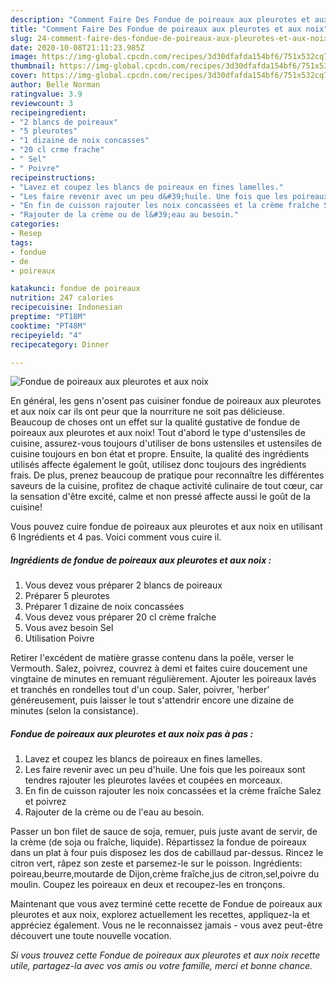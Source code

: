 ```yaml
---
description: "Comment Faire Des Fondue de poireaux aux pleurotes et aux noix"
title: "Comment Faire Des Fondue de poireaux aux pleurotes et aux noix"
slug: 24-comment-faire-des-fondue-de-poireaux-aux-pleurotes-et-aux-noix
date: 2020-10-08T21:11:23.985Z
image: https://img-global.cpcdn.com/recipes/3d30dfafda154bf6/751x532cq70/fondue-de-poireaux-aux-pleurotes-et-aux-noix-photo-principale-de-la-recette.jpg
thumbnail: https://img-global.cpcdn.com/recipes/3d30dfafda154bf6/751x532cq70/fondue-de-poireaux-aux-pleurotes-et-aux-noix-photo-principale-de-la-recette.jpg
cover: https://img-global.cpcdn.com/recipes/3d30dfafda154bf6/751x532cq70/fondue-de-poireaux-aux-pleurotes-et-aux-noix-photo-principale-de-la-recette.jpg
author: Belle Norman
ratingvalue: 3.9
reviewcount: 3
recipeingredient:
- "2 blancs de poireaux"
- "5 pleurotes"
- "1 dizaine de noix concasses"
- "20 cl crme frache"
- " Sel"
- " Poivre"
recipeinstructions:
- "Lavez et coupez les blancs de poireaux en fines lamelles."
- "Les faire revenir avec un peu d&#39;huile. Une fois que les poireaux sont tendres rajouter les pleurotes lavées et coupées en morceaux."
- "En fin de cuisson rajouter les noix concassées et la crème fraîche Salez et poivrez"
- "Rajouter de la crème ou de l&#39;eau au besoin."
categories:
- Resep
tags:
- fondue
- de
- poireaux

katakunci: fondue de poireaux 
nutrition: 247 calories
recipecuisine: Indonesian
preptime: "PT18M"
cooktime: "PT48M"
recipeyield: "4"
recipecategory: Dinner

---
```



![Fondue de poireaux aux pleurotes et aux noix](https://img-global.cpcdn.com/recipes/3d30dfafda154bf6/751x532cq70/fondue-de-poireaux-aux-pleurotes-et-aux-noix-photo-principale-de-la-recette.jpg)

En général, les gens n'osent pas cuisiner fondue de poireaux aux pleurotes et aux noix car ils ont peur que la nourriture ne soit pas délicieuse. Beaucoup de choses ont un effet sur la qualité gustative de fondue de poireaux aux pleurotes et aux noix! Tout d'abord le type d'ustensiles de cuisine, assurez-vous toujours d'utiliser de bons ustensiles et ustensiles de cuisine toujours en bon état et propre. Ensuite, la qualité des ingrédients utilisés affecte également le goût, utilisez donc toujours des ingrédients frais. De plus, prenez beaucoup de pratique pour reconnaître les différentes saveurs de la cuisine, profitez de chaque activité culinaire de tout cœur, car la sensation d'être excité, calme et non pressé affecte aussi le goût de la cuisine!

<!--inarticleads1-->

Vous pouvez cuire fondue de poireaux aux pleurotes et aux noix en utilisant 6 Ingrédients et 4 pas. Voici comment vous cuire il.

##### Ingrédients de fondue de poireaux aux pleurotes et aux noix :

1. Vous devez vous préparer 2 blancs de poireaux
1. Préparer 5 pleurotes
1. Préparer 1 dizaine de noix concassées
1. Vous devez vous préparer 20 cl crème fraîche
1. Vous avez besoin  Sel
1. Utilisation  Poivre


Retirer l&#39;excédent de matière grasse contenu dans la poêle, verser le Vermouth. Salez, poivrez, couvrez à demi et faites cuire doucement une vingtaine de minutes en remuant régulièrement. Ajouter les poireaux lavés et tranchés en rondelles tout d&#39;un coup. Saler, poivrer, &#39;herber&#39; généreusement, puis laisser le tout s&#39;attendrir encore une dizaine de minutes (selon la consistance). 

<!--inarticleads2-->

##### Fondue de poireaux aux pleurotes et aux noix pas à pas :

1. Lavez et coupez les blancs de poireaux en fines lamelles.
1. Les faire revenir avec un peu d&#39;huile. Une fois que les poireaux sont tendres rajouter les pleurotes lavées et coupées en morceaux.
1. En fin de cuisson rajouter les noix concassées et la crème fraîche Salez et poivrez
1. Rajouter de la crème ou de l&#39;eau au besoin.


Passer un bon filet de sauce de soja, remuer, puis juste avant de servir, de la crème (de soja ou fraîche, liquide). Répartissez la fondue de poireaux dans un plat à four puis disposez les dos de cabillaud par-dessus. Rincez le citron vert, râpez son zeste et parsemez-le sur le poisson. Ingrédients: poireau,beurre,moutarde de Dijon,crème fraîche,jus de citron,sel,poivre du moulin. Coupez les poireaux en deux et recoupez-les en tronçons. 

<!--inarticleads1-->

<p>
Maintenant que vous avez terminé cette recette de Fondue de poireaux aux pleurotes et aux noix, explorez actuellement les recettes, appliquez-la et appréciez également. Vous ne le reconnaissez jamais - vous avez peut-être découvert une toute nouvelle vocation.
</p>

<p>
<i>Si vous trouvez cette Fondue de poireaux aux pleurotes et aux noix recette utile, partagez-la avec vos amis ou votre famille, merci et bonne chance.</i>
</p>
